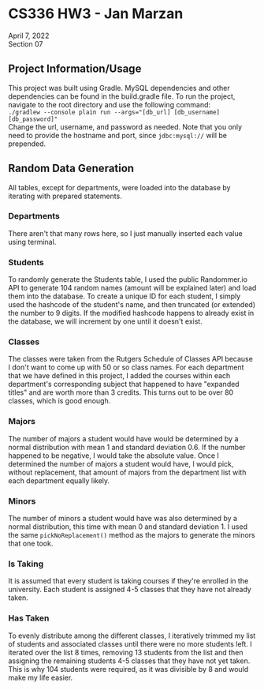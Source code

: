 # CS336 HW3 - Jan Marzan
April 7, 2022\
Section 07

## Project Information/Usage
This project was built using Gradle. MySQL dependencies and other dependencies can be found in the build.gradle file. To run the project, 
navigate to the root directory and use the following command: \
`./gradlew --console plain run --args="[db_url] [db_username] [db_password]"` \
Change the url, username, and password as needed. Note that you only need to provide the hostname and port, since `jdbc:mysql://` will be prepended.

## Random Data Generation
All tables, except for departments, were loaded into the database by iterating with prepared statements.

### Departments
There aren't that many rows here, so I just manually inserted each value using terminal.

### Students
To randomly generate the Students table, I used the public Randommer.io API to generate 104 random names (amount will be explained later) and load them into the database.
To create a unique ID for each student, I simply used the hashcode of the student's name, and then truncated (or extended) the number to 9 digits.
If the modified hashcode happens to already exist in the database, we will increment by one until it doesn't exist. 

### Classes
The classes were taken from the Rutgers Schedule of Classes API because I don't want to come up with 50 or so class names. 
For each department that we have defined in this project, I added the courses within each department's corresponding subject that happened to have "expanded titles" and are worth more than 3 credits.
This turns out to be over 80 classes, which is good enough.

### Majors
The number of majors a student would have would be determined by a normal distribution with mean 1 and standard deviation 0.6. 
If the number happened to be negative, I would take the absolute value.
Once I determined the number of majors a student would have, I would pick, without replacement, that amount of majors from the department list with each department  equally likely. 

### Minors
The number of minors a student would have was also determined by a normal distribution, this time with mean 0 and standard deviation 1.
I used the same `pickNoReplacement()` method as the majors to generate the minors that one took.

### Is Taking
It is assumed that every student is taking courses if they're enrolled in the university. Each student is assigned 4-5 classes that they have not already taken.

### Has Taken
To evenly distribute among the different classes, I iteratively trimmed my list of students and associated classes until there were no more students left. I iterated over the list 8 times, removing 13 students from the list and then assigning the remaining students 4-5 classes that they have not yet taken. This is why 104 students were required, as it was divisible by 8 and would make my life easier.
